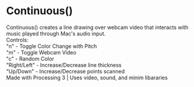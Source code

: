# Continuous()
Continuous() creates a line drawing over webcam video that interacts with music played through Mac's audio input. <br>
Controls: <br>
"n" - Toggle Color Change with Pitch<br>
"m" - Toggle Webcam Video<br>
"c" - Random Color<br>
"Right/Left" - Increase/Decrease line thickness<br>
"Up/Down" - Increase/Decrease points scanned<br>
Made with Processing 3 | Uses video, sound, and minim libararies<br><br>

